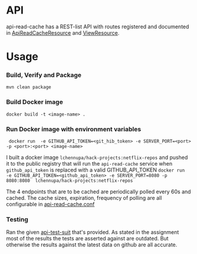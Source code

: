 # API
api-read-cache has a REST-list API with routes registered and documented in [ApiReadCacheResource]() and [ViewResource]().

# Usage

### Build, Verify and Package
 `mvn clean package`
 
### Build Docker image
`docker build -t <image-name> .`

### Run Docker image with environment variables
` docker run  -e GITHUB_API_TOKEN=<git_hib_token> -e SERVER_PORT=<port> -p <port>:<port> <image-name>`

 I built a  docker image `lchennupa/hack-projects:netflix-repos` and pushed it to the public registry
that will run the `api-read-cache` service when `github_api_token` is replaced with a valid GITHUB_API_TOKEN 
`docker run  -e GITHUB_API_TOKEN=<github_api_token> -e SERVER_PORT=8080 -p 8080:8080  lchennupa/hack-projects:netflix-repos`

The 4 endpoints that are to be cached are periodically polled every 60s and cached.
The cache sizes, expiration, frequency of polling are all configurable in [api-read-cache.conf]()

### Testing
Ran the given [api-test-suit](https://drive.google.com/file/d/1HPKYCMZ_fk2sYrWasOyDyoRl5LqH_gIE/view) that's provided.
As stated in the assignment most of the results the tests are asserted against are outdated.
But otherwise the results against the latest data on github are all accurate.


